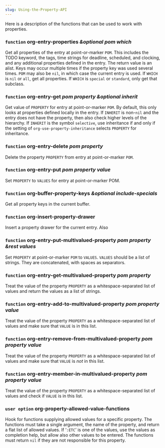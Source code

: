 ```yaml
---
slug: Using-the-Property-API
---
```


Here is a description of the functions that can be used to work with properties.

### <span className="tag function">`function`</span> **org-entry-properties** *\&optional pom which*

Get all properties of the entry at point-or-marker `POM`. This includes the TODO keyword, the tags, time strings for deadline, scheduled, and clocking, and any additional properties defined in the entry. The return value is an alist. Keys may occur multiple times if the property key was used several times. `POM` may also be `nil`, in which case the current entry is used. If `WHICH` is `nil` or `all`, get all properties. If `WHICH` is `special` or `standard`, only get that subclass.

### <span className="tag function">`function`</span> **org-entry-get** *pom property \&optional inherit*

Get value of `PROPERTY` for entry at point-or-marker `POM`. By default, this only looks at properties defined locally in the entry. If `INHERIT` is non-`nil` and the entry does not have the property, then also check higher levels of the hierarchy. If `INHERIT` is the symbol `selective`, use inheritance if and only if the setting of `org-use-property-inheritance` selects `PROPERTY` for inheritance.

### <span className="tag function">`function`</span> **org-entry-delete** *pom property*

Delete the property `PROPERTY` from entry at point-or-marker `POM`.

### <span className="tag function">`function`</span> **org-entry-put** *pom property value*

Set `PROPERTY` to `VALUES` for entry at point-or-marker POM.

### <span className="tag function">`function`</span> **org-buffer-property-keys** *\&optional include-specials*

Get all property keys in the current buffer.

### <span className="tag function">`function`</span> **org-insert-property-drawer**

Insert a property drawer for the current entry. Also

### <span className="tag function">`function`</span> **org-entry-put-multivalued-property** *pom property \&rest values*

Set `PROPERTY` at point-or-marker `POM` to `VALUES`. `VALUES` should be a list of strings. They are concatenated, with spaces as separators.

### <span className="tag function">`function`</span> **org-entry-get-multivalued-property** *pom property*

Treat the value of the property `PROPERTY` as a whitespace-separated list of values and return the values as a list of strings.

### <span className="tag function">`function`</span> **org-entry-add-to-multivalued-property** *pom property value*

Treat the value of the property `PROPERTY` as a whitespace-separated list of values and make sure that `VALUE` is in this list.

### <span className="tag function">`function`</span> **org-entry-remove-from-multivalued-property** *pom property value*

Treat the value of the property `PROPERTY` as a whitespace-separated list of values and make sure that `VALUE` is *not* in this list.

### <span className="tag function">`function`</span> **org-entry-member-in-multivalued-property** *pom property value*

Treat the value of the property `PROPERTY` as a whitespace-separated list of values and check if `VALUE` is in this list.

### <span className="tag useroption">`user option`</span> **org-property-allowed-value-functions**

Hook for functions supplying allowed values for a specific property. The functions must take a single argument, the name of the property, and return a flat list of allowed values. If ‘`:ETC`’ is one of the values, use the values as completion help, but allow also other values to be entered. The functions must return `nil` if they are not responsible for this property.
